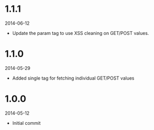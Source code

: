 # 1.1.1

2014-06-12

- Update the param tag to use XSS cleaning on GET/POST values.

# 1.1.0

2014-05-29

- Added single tag for fetching individual GET/POST values

# 1.0.0

2014-05-12

- Initial commit